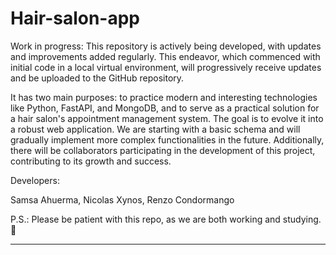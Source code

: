 # Hair-salon-app
Work in progress: This repository is actively being developed, with updates and improvements added regularly. This endeavor, which commenced with initial code in a local virtual environment, will progressively receive updates and be uploaded to the GitHub repository.

It has two main purposes: to practice modern and interesting technologies like Python, FastAPI, and MongoDB, and to serve as a practical solution for a hair salon's appointment management system. The goal is to evolve it into a robust web application. We are starting with a basic schema and will gradually implement more complex functionalities in the future. Additionally, there will be collaborators participating in the development of this project, contributing to its growth and success.

Developers:

Samsa Ahuerma, Nicolas Xynos, Renzo Condormango

P.S.: Please be patient with this repo, as we are both working and studying. 🤍

---
